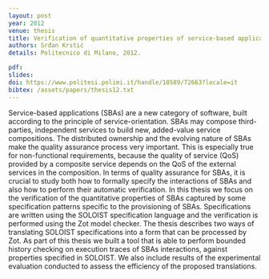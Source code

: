```yaml
---
layout: post
year: 2012
venue: thesis
title: Verification of quantitative properties of service-based applications
authors: Srđan Krstić
details: Politecnico di Milano, 2012.

pdf: 
slides: 
doi: https://www.politesi.polimi.it/handle/10589/72663?locale=it
bibtex: /assets/papers/thesis12.txt
---
```


Service-based applications (SBAs) are a new category of software, built according to the principle of service-orientation. SBAs may compose 
third-parties, independent services to build new,  added-value service compositions. The distributed ownership and the evolving nature of SBAs make the quality assurance process very important. This is especially true for non-functional requirements, because the quality of service (QoS) provided by a composite service depends on the QoS of the external services in the composition. 
In terms of quality assurance for SBAs, it is crucial to study both how to
formally specify the interactions of SBAs and also how to perform their automatic verification.
In this thesis we focus on the verification of the quantitative properties of SBAs captured by some specification patterns specific to the provisioning of SBAs. Specifications are written using the SOLOIST specification language and the verification is performed using the Zot model checker. The thesis describes two ways of translating SOLOIST specifications into a form that can be processed by Zot. As part of this thesis we built  a tool that is able to perform bounded history checking on execution traces of SBAs interactions, against properties specified in SOLOIST. We also include results of the experimental evaluation conducted to assess the efficiency of the proposed translations.
